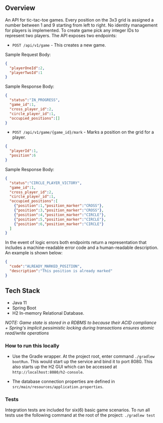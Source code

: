 
## Overview

An API for tic-tac-toe games. Every position on the 3x3 grid is assigned a number between 1 and 9 starting from left 
to right. No identity management for players is implemented. To create game pick any integer IDs to represent two 
players. The API exposes two endpoints:

- `POST /api/v1/game` - This creates a new game.

Sample Request Body:

```json
{
  "playerOneId":2,
  "playerTwoId":1
}
```

Sample Response Body:

```json
{
  "status":"IN_PROGRESS",
  "game_id":1,
  "cross_player_id":2,
  "circle_player_id":1,
  "occupied_positions":[]
}
```

- `POST /api/v1/game/{game_id}/mark` - Marks a position on the grid for a player.


```json
{
  "playerId":1,
  "position":6
}
```

Sample Response Body:

```json
{
  "status":"CIRCLE_PLAYER_VICTORY",
  "game_id":1,
  "cross_player_id":2,
  "circle_player_id":1,
  "occupied_positions":[
    {"position":1,"position_marker":"CROSS"},
    {"position":3,"position_marker":"CROSS"},
    {"position":4,"position_marker":"CIRCLE"},
    {"position":5,"position_marker":"CIRCLE"},
    {"position":6,"position_marker":"CIRCLE"}
  ]
}
```

In the event of logic errors both endpoints return a representation that includes a machine-readable error code and 
a human-readable description. An example is shown below:

```json
{
  "code":"ALREADY_MARKED_POSITION",
  "description":"This position is already marked"
}
```

## Tech Stack

- Java 11
- Spring Boot
- H2 In-memory Relational Database.

_NOTE: Game state is stored in a RDBMS to because their ACID compliance + Spring's implicit pessimistic locking 
during transactions ensures atomic read/write operations_

### How to run this locally

- Use the Gradle wrapper. At the project root, enter command `./gradlew bootRun`. This would start up the service and 
bind it to port 8080. This also starts up the H2 GUI which can be accessed at `http://localhost:8080/h2-console`.

- The database connection properties are defined in `src/main/resources/application.properties`. 

### Tests

Integration tests are included for six(6) basic game scenarios. To run all tests use the following command at the 
root of the project: `./gradlew test`
